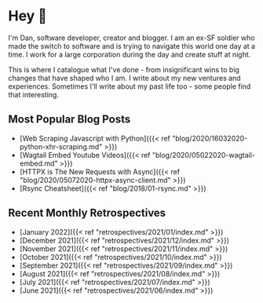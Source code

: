 # Hey 👋

I'm Dan, software developer, creator and blogger. I am an ex-SF soldier who made the switch to software and is trying to navigate this world one day at a time. I work for a large corporation during the day and create stuff at night.

This is where I catalogue what I've done - from insignificant wins to big changes that have shaped who I am. I write about my new ventures and experiences. Sometimes I'll write about my past life too - some people find that interesting.

## Most Popular Blog Posts

- [Web Scraping Javascript with Python]({{< ref "blog/2020/16032020-python-xhr-scraping.md" >}})
- [Wagtail Embed Youtube Videos]({{< ref "blog/2020/05022020-wagtail-embed.md" >}})
- [HTTPX is The New Requests with Async]({{< ref "blog/2020/05072020-httpx-async-client.md" >}})
- [Rsync Cheatsheet]({{< ref "blog/2018/01-rsync.md" >}})

## Recent Monthly Retrospectives

- [January 2022]({{< ref "retrospectives/2021/01/index.md" >}})
- [December 2021]({{< ref "retrospectives/2021/12/index.md" >}})
- [November 2021]({{< ref "retrospectives/2021/11/index.md" >}})
- [October 2021]({{< ref "retrospectives/2021/10/index.md" >}})
- [September 2021]({{< ref "retrospectives/2021/09/index.md" >}})
- [August 2021]({{< ref "retrospectives/2021/08/index.md" >}})
- [July 2021]({{< ref "retrospectives/2021/07/index.md" >}})
- [June 2021]({{< ref "retrospectives/2021/06/index.md" >}})

